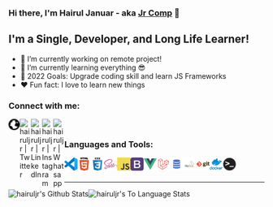 ### Hi there, I'm Hairul Januar - aka [Jr Comp][website] 👋

## I'm a Single, Developer, and Long Life Learner!

- 🔭 I’m currently working on remote project!
- 🌱 I’m currently learning everything 😎
- 🥅 2022 Goals: Upgrade coding skill and learn JS Frameworks
- ❤ Fun fact: I love to learn new things

### Connect with me:

[<img align="left" alt="jrcomp website" width="22px" src="https://raw.githubusercontent.com/iconic/open-iconic/master/svg/globe.svg" />][website]
[<img align="left" alt="hairuljr | Twitter" width="22px" src="https://cdn.jsdelivr.net/npm/simple-icons@v3/icons/twitter.svg" />][twitter]
[<img align="left" alt="hairuljr | LinkedIn" width="22px" src="https://cdn.jsdelivr.net/npm/simple-icons@v3/icons/linkedin.svg" />][linkedin]
[<img align="left" alt="hairuljr | Instagram" width="22px" src="https://cdn.jsdelivr.net/npm/simple-icons@v3/icons/instagram.svg" />][instagram]
[<img align="left" alt="hairuljr | Whatsapp" width="22px" src="https://cdn.jsdelivr.net/npm/simple-icons@v3/icons/whatsapp.svg" />][whatsapp]

<br />

### Languages and Tools:

<img align="left" alt="Visual Studio Code" width="26px" src="https://raw.githubusercontent.com/github/explore/80688e429a7d4ef2fca1e82350fe8e3517d3494d/topics/visual-studio-code/visual-studio-code.png" /><img align="left" alt="html5" width="26px" src="https://raw.githubusercontent.com/github/explore/80688e429a7d4ef2fca1e82350fe8e3517d3494d/topics/html/html.png" /><img align="left" alt="CSS3" width="26px" src="https://raw.githubusercontent.com/github/explore/80688e429a7d4ef2fca1e82350fe8e3517d3494d/topics/css/css.png" /><img align="left" alt="sass" width="26px" src="https://raw.githubusercontent.com/github/explore/80688e429a7d4ef2fca1e82350fe8e3517d3494d/topics/sass/sass.png" /><img align="left" alt="javascript" width="26px" src="https://raw.githubusercontent.com/github/explore/80688e429a7d4ef2fca1e82350fe8e3517d3494d/topics/javascript/javascript.png" /><img align="left" alt="sql" width="26px"
src="https://raw.githubusercontent.com/github/explore/80688e429a7d4ef2fca1e82350fe8e3517d3494d/topics/bootstrap/bootstrap.png" /><img align="left" alt="sql" width="26px"
src="https://raw.githubusercontent.com/github/explore/80688e429a7d4ef2fca1e82350fe8e3517d3494d/topics/vue/vue.png" /><img align="left" alt="sql" width="26px"
src="https://raw.githubusercontent.com/github/explore/80688e429a7d4ef2fca1e82350fe8e3517d3494d/topics/laravel/laravel.png" /><img align="left" alt="sql" width="26px"
src="https://raw.githubusercontent.com/github/explore/80688e429a7d4ef2fca1e82350fe8e3517d3494d/topics/sql/sql.png" /><img align="left" alt="MySQL" width="26px" src="https://raw.githubusercontent.com/github/explore/80688e429a7d4ef2fca1e82350fe8e3517d3494d/topics/mysql/mysql.png" /><img align="left" alt="git" width="26px"
src="https://raw.githubusercontent.com/github/explore/80688e429a7d4ef2fca1e82350fe8e3517d3494d/topics/git/git.png" /><img align="left" alt="github" width="26px"
src="https://raw.githubusercontent.com/github/explore/80688e429a7d4ef2fca1e82350fe8e3517d3494d/topics/docker/docker.png" /><img align="left" alt="sql" width="26px"
src="https://raw.githubusercontent.com/github/explore/80688e429a7d4ef2fca1e82350fe8e3517d3494d/topics/terminal/terminal.png" />

<br />
<br />

---

<img align="left" alt="hairuljr's Github Stats" src="https://github-readme-stats.vercel.app/api?username=hairuljr&show_icons=true&hide_border=true&count_private=true&theme=blue-green" />
<img align="left" alt="hairuljr's To Language Stats" src="https://github-readme-stats.vercel.app/api/top-langs/?username=hairuljr&show_icons=true&hide_border=true&count_private=true&theme=blue-green&layout=compact" />


[website]: https://jrcomp.info
[twitter]: https://twitter.com/hairul_januar
[instagram]: https://instagram.com/hairul_januar
[whatsapp]: https://wa.me/6289639791889?text=Hi%20Hairul%20
[linkedin]: https://linkedin.com/in/hairul-j-371894b3

